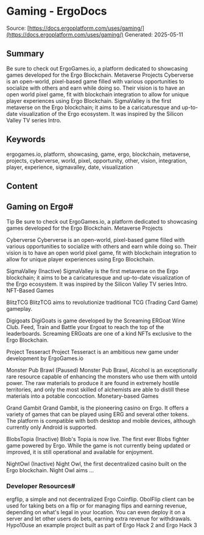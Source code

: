 # Gaming - ErgoDocs
Source: [https://docs.ergoplatform.com/uses/gaming/](https://docs.ergoplatform.com/uses/gaming/)
Generated: 2025-05-11

## Summary
Be sure to check out ErgoGames.io, a platform dedicated to showcasing games developed for the Ergo Blockchain. Metaverse Projects Cyberverse is an open-world, pixel-based game filled with various opportunities to socialize with others and earn while doing so. Their vision is to have an open world pixel game, fit with blockchain integration to allow for unique player experiences using Ergo Blockchain. SigmaValley is the first metaverse on the Ergo blockchain; it aims to be a caricaturesque and up-to-date visualization of the Ergo ecosystem. It was inspired by the Silicon Valley TV series Intro.

## Keywords
ergogames.io, platform, showcasing, game, ergo, blockchain, metaverse, projects, cyberverse, world, pixel, opportunity, other, vision, integration, player, experience, sigmavalley, date, visualization

## Content
## Gaming on Ergo#
Tip
Be sure to check out ErgoGames.io, a platform dedicated to showcasing games developed for the Ergo Blockchain.
Metaverse Projects

Cyberverse
Cyberverse is an open-world, pixel-based game filled with various opportunities to socialize with others and earn while doing so. Their vision is to have an open world pixel game, fit with blockchain integration to allow for unique player experiences using Ergo Blockchain.


SigmaValley (Inactive)
SigmaValley is the first metaverse on the Ergo blockchain; it aims to be a caricaturesque and up-to-date visualization of the Ergo ecosystem. It was inspired by the Silicon Valley TV series Intro.
NFT-Based Games

BlitzTCG
BlitzTCG aims to revolutionize traditional TCG (Trading Card Game) gameplay.


Digigoats
DigiGoats is game developed by the Screaming ERGoat Wine Club. Feed, Train and Battle your Ergoat to reach the top of the leaderboards. Screaming ERGoats are one of a kind NFTs exclusive to the Ergo Blockchain.


Project Tesseract
Project Tesseract is an ambitious new game under development by ErgoGames.io


Monster Pub Brawl (Paused)
Monster Pub Brawl, Alcohol is an exceptionally rare resource capable of enhancing the monsters who use them with untold power. The raw materials to produce it are found in extremely hostile territories, and only the most skilled of alchemists are able to distill these materials into a potable concoction.
Monetary-based Games

Grand Gambit
Grand Gambit, is the pioneering casino on Ergo. It offers a variety of games that can be played using ERG and several other tokens. The platform is compatible with both desktop and mobile devices, although currently only Android is supported.


BlobsTopia (Inactive)
Blob's Topia is now live. The first ever Blobs fighter game powered by Ergo. While the game is not currently being updated or improved, it is still operational and available for enjoyment.


NightOwl (Inactive)
Night Owl, the first decentralized casino built on the Ergo blockchain. Night Owl aims ...

### Developer Resources#
ergflip, a simple and not decentralized Ergo Coinflip.
ObolFlip client can be used for taking bets on a flip or for managing flips and earning revenue, depending on what's legal in your location. You can even deploy it on a server and let other users do bets, earning extra revenue for withdrawals.
Hypo10use an example project built as part of Ergo Hack 2 and Ergo Hack 3

